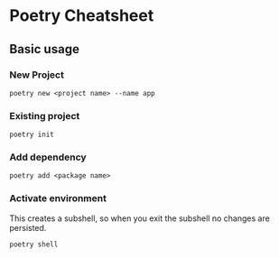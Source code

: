 # Poetry Cheatsheet

## Basic usage

### New Project

```shell
poetry new <project name> --name app
```

### Existing project

```shell
poetry init
```

### Add dependency

```shell
poetry add <package name>
```

### Activate environment

This creates a subshell, so when you exit the subshell no changes are persisted.

```shell
poetry shell
```